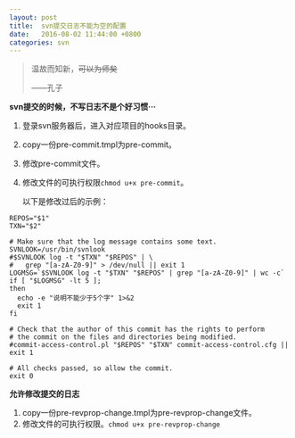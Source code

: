 ```yaml
---
layout: post
title:  svn提交日志不能为空的配置
date:   2016-08-02 11:44:00 +0800
categories: svn
---
```


>  温故而知新，~~可以为师矣~~
>
>  ——孔子

**svn提交的时候，不写日志不是个好习惯···**

1. 登录svn服务器后，进入对应项目的hooks目录。

2. copy一份pre-commit.tmpl为pre-commit。

3. 修改pre-commit文件。

4. 修改文件的可执行权限`chmod u+x pre-commit`。

   以下是修改过后的示例：

```
REPOS="$1"
TXN="$2"

# Make sure that the log message contains some text.
SVNLOOK=/usr/bin/svnlook
#$SVNLOOK log -t "$TXN" "$REPOS" | \
#   grep "[a-zA-Z0-9]" > /dev/null || exit 1
LOGMSG=`$SVNLOOK log -t "$TXN" "$REPOS" | grep "[a-zA-Z0-9]" | wc -c`
if [ "$LOGMSG" -lt 5 ];
then
  echo -e "说明不能少于5个字" 1>&2
  exit 1
fi

# Check that the author of this commit has the rights to perform
# the commit on the files and directories being modified.
#commit-access-control.pl "$REPOS" "$TXN" commit-access-control.cfg || exit 1

# All checks passed, so allow the commit.
exit 0

```



**允许修改提交的日志**

1. copy一份pre-revprop-change.tmpl为pre-revprop-change文件。
2. 修改文件的可执行权限。`chmod u+x pre-revprop-change`